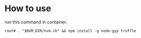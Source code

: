 # How to use
run this command in container.
```
root# . "$NVM_DIR/nvm.sh" && npm install -g node-gyp truffle
```

